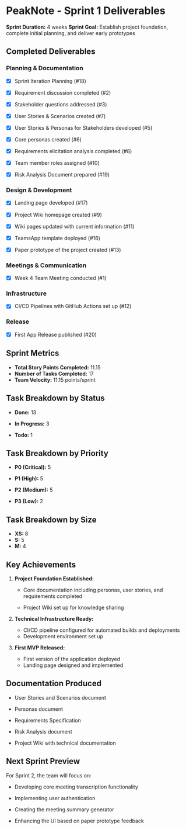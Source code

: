 # PeakNote - Sprint 1 Deliverables

**Sprint Duration:** 4 weeks
**Sprint Goal:** Establish project foundation, complete initial planning, and deliver early prototypes

## Completed Deliverables

### Planning & Documentation
- [x] Sprint Iteration Planning (#18)

- [x] Requirement discussion completed (#2)
- [x] Stakeholder questions addressed (#3)
- [x] User Stories & Scenarios created (#7)

- [x] User Stories & Personas for Stakeholders developed (#5)
- [x] Core personas created (#6)
- [x] Requirements elicitation analysis completed (#8)
- [x] Team member roles assigned (#10)
- [x] Risk Analysis Document prepared (#19)


### Design & Development
- [x] Landing page developed (#17)
- [x] Project Wiki homepage created (#9)
- [x] Wiki pages updated with current information (#11)

- [x] TeamsApp template deployed (#16)
- [x] Paper prototype of the project created (#13)

### Meetings & Communication
- [x] Week 4 Team Meeting conducted (#1)


### Infrastructure
- [x] CI/CD Pipelines with GitHub Actions set up (#12)


### Release
- [x] First App Release published (#20)


## Sprint Metrics

- **Total Story Points Completed:** 11.15
- **Number of Tasks Completed:** 17
- **Team Velocity:** 11.15 points/sprint


## Task Breakdown by Status
- **Done:** 13
- **In Progress:** 3

- **Todo:** 1

## Task Breakdown by Priority
- **P0 (Critical):** 5

- **P1 (High):** 5
- **P2 (Medium):** 5
- **P3 (Low):** 2

## Task Breakdown by Size
- **XS:** 8
- **S:** 5
- **M:** 4

## Key Achievements
1. **Project Foundation Established:**

   - Core documentation including personas, user stories, and requirements completed

   - Project Wiki set up for knowledge sharing

2. **Technical Infrastructure Ready:**
   - CI/CD pipeline configured for automated builds and deployments
   - Development environment set up


3. **First MVP Released:**
   - First version of the application deployed
   - Landing page designed and implemented

## Documentation Produced
- User Stories and Scenarios document

- Personas document
- Requirements Specification

- Risk Analysis document
- Project Wiki with technical documentation


## Next Sprint Preview
For Sprint 2, the team will focus on:
- Developing core meeting transcription functionality
- Implementing user authentication

- Creating the meeting summary generator
- Enhancing the UI based on paper prototype feedback

